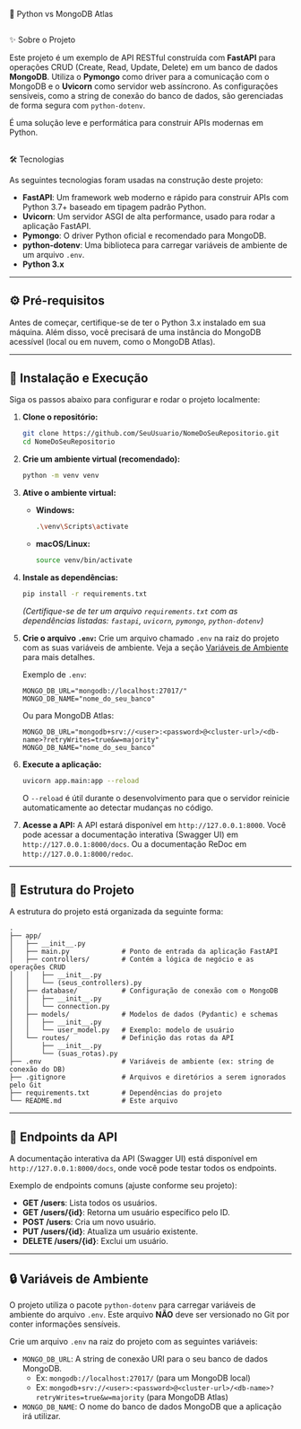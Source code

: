
🚀 Python vs MongoDB Atlas

## 
✨ Sobre o Projeto

Este projeto é um exemplo de API RESTful construída com **FastAPI** para operações CRUD (Create, Read, Update, Delete) em um banco de dados **MongoDB**. Utiliza o **Pymongo** como driver para a comunicação com o MongoDB e o **Uvicorn** como servidor web assíncrono. As configurações sensíveis, como a string de conexão do banco de dados, são gerenciadas de forma segura com `python-dotenv`.

É uma solução leve e performática para construir APIs modernas em Python.

## 
🛠️ Tecnologias

As seguintes tecnologias foram usadas na construção deste projeto:

  * **FastAPI**: Um framework web moderno e rápido para construir APIs com Python 3.7+ baseado em tipagem padrão Python.
  * **Uvicorn**: Um servidor ASGI de alta performance, usado para rodar a aplicação FastAPI.
  * **Pymongo**: O driver Python oficial e recomendado para MongoDB.
  * **python-dotenv**: Uma biblioteca para carregar variáveis de ambiente de um arquivo `.env`.
  * **Python 3.x**

-----

## ⚙️ Pré-requisitos

Antes de começar, certifique-se de ter o Python 3.x instalado em sua máquina. Além disso, você precisará de uma instância do MongoDB acessível (local ou em nuvem, como o MongoDB Atlas).

-----

## 🚀 Instalação e Execução

Siga os passos abaixo para configurar e rodar o projeto localmente:

1.  **Clone o repositório:**

    ```bash
    git clone https://github.com/SeuUsuario/NomeDoSeuRepositorio.git
    cd NomeDoSeuRepositorio
    ```

2.  **Crie um ambiente virtual (recomendado):**

    ```bash
    python -m venv venv
    ```

3.  **Ative o ambiente virtual:**

      * **Windows:**
        ```bash
        .\venv\Scripts\activate
        ```
      * **macOS/Linux:**
        ```bash
        source venv/bin/activate
        ```

4.  **Instale as dependências:**

    ```bash
    pip install -r requirements.txt
    ```

    *(Certifique-se de ter um arquivo `requirements.txt` com as dependências listadas: `fastapi`, `uvicorn`, `pymongo`, `python-dotenv`)*

5.  **Crie o arquivo `.env`:**
    Crie um arquivo chamado `.env` na raiz do projeto com as suas variáveis de ambiente. Veja a seção [Variáveis de Ambiente](https://www.google.com/search?q=%23-vari%C3%A1veis-de-ambiente) para mais detalhes.

    Exemplo de `.env`:

    ```
    MONGO_DB_URL="mongodb://localhost:27017/"
    MONGO_DB_NAME="nome_do_seu_banco"
    ```

    Ou para MongoDB Atlas:

    ```
    MONGO_DB_URL="mongodb+srv://<user>:<password>@<cluster-url>/<db-name>?retryWrites=true&w=majority"
    MONGO_DB_NAME="nome_do_seu_banco"
    ```

6.  **Execute a aplicação:**

    ```bash
    uvicorn app.main:app --reload
    ```

    O `--reload` é útil durante o desenvolvimento para que o servidor reinicie automaticamente ao detectar mudanças no código.

7.  **Acesse a API:**
    A API estará disponível em `http://127.0.0.1:8000`.
    Você pode acessar a documentação interativa (Swagger UI) em `http://127.0.0.1:8000/docs`.
    Ou a documentação ReDoc em `http://127.0.0.1:8000/redoc`.

-----

## 📁 Estrutura do Projeto

A estrutura do projeto está organizada da seguinte forma:

```
.
├── app/
│   ├── __init__.py
│   ├── main.py             # Ponto de entrada da aplicação FastAPI
│   ├── controllers/        # Contém a lógica de negócio e as operações CRUD
│   │   ├── __init__.py
│   │   └── (seus_controllers).py
│   ├── database/           # Configuração de conexão com o MongoDB
│   │   ├── __init__.py
│   │   └── connection.py
│   ├── models/             # Modelos de dados (Pydantic) e schemas
│   │   ├── __init__.py
│   │   └── user_model.py   # Exemplo: modelo de usuário
│   └── routes/             # Definição das rotas da API
│       ├── __init__.py
│       └── (suas_rotas).py
├── .env                    # Variáveis de ambiente (ex: string de conexão do DB)
├── .gitignore              # Arquivos e diretórios a serem ignorados pelo Git
├── requirements.txt        # Dependências do projeto
└── README.md               # Este arquivo
```

-----

## 📡 Endpoints da API

A documentação interativa da API (Swagger UI) está disponível em `http://127.0.0.1:8000/docs`, onde você pode testar todos os endpoints.

Exemplo de endpoints comuns (ajuste conforme seu projeto):

  * **GET /users**: Lista todos os usuários.
  * **GET /users/{id}**: Retorna um usuário específico pelo ID.
  * **POST /users**: Cria um novo usuário.
  * **PUT /users/{id}**: Atualiza um usuário existente.
  * **DELETE /users/{id}**: Exclui um usuário.

-----

## 🔒 Variáveis de Ambiente

O projeto utiliza o pacote `python-dotenv` para carregar variáveis de ambiente do arquivo `.env`. Este arquivo **NÃO** deve ser versionado no Git por conter informações sensíveis.

Crie um arquivo `.env` na raiz do projeto com as seguintes variáveis:

  * `MONGO_DB_URL`: A string de conexão URI para o seu banco de dados MongoDB.
      * Ex: `mongodb://localhost:27017/` (para um MongoDB local)
      * Ex: `mongodb+srv://<user>:<password>@<cluster-url>/<db-name>?retryWrites=true&w=majority` (para MongoDB Atlas)
  * `MONGO_DB_NAME`: O nome do banco de dados MongoDB que a aplicação irá utilizar.

